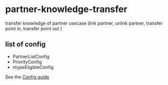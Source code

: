 # partner-knowledge-transfer
transfer knowledge of partner usecase (link partner, unlink partner, transfer point in, transfer point out )

## list of config 
- PartnerListConfig
- PriorityConfig
- ntypeEligibleConfig

See the [Config guide](https://www.figma.com/design/ig0RWq6BwQ91RnHKfbMlpT/PointsTransfer---Transfer-knowledge?node-id=0-1&t=JhlI14NM8MGhkx5L-1)
